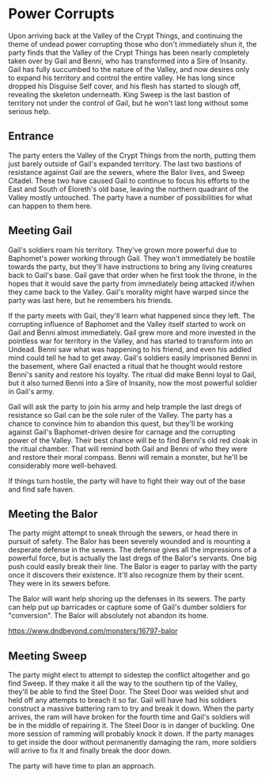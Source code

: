# Power Corrupts
Upon arriving back at the Valley of the Crypt Things, and continuing the theme of undead power corrupting those who don't immediately shun it, the party finds that the Valley of the Crypt Things has been nearly completely taken over by Gail and Benni, who has transformed into a Sire of Insanity. Gail has fully succumbed to the nature of the Valley, and now desires only to expand his territory and control the entire valley. He has long since dropped his Disguise Self cover, and his flesh has started to slough off, revealing the skeleton underneath. King Sweep is the last bastion of territory not under the control of Gail, but he won't last long without some serious help.

## Entrance
The party enters the Valley of the Crypt Things from the north, putting them just barely outside of Gail's expanded territory. The last two bastions of resistance against Gail are the sewers, where the Balor lives, and Sweep Citadel. These two have caused Gail to continue to focus his efforts to the East and South of Eloreth's old base, leaving the northern quadrant of the Valley mostly untouched. The party have a number of possibilities for what can happen to them here.

## Meeting Gail
Gail's soldiers roam his territory. They've grown more powerful due to Baphomet's power working through Gail. They won't immediately be hostile towards the party, but they'll have instructions to bring any living creatures back to Gail's base. Gail gave that order when he first took the throne, in the hopes that it would save the party from immediately being attacked if/when they came back to the Valley. Gail's morality might have warped since the party was last here, but he remembers his friends.

If the party meets with Gail, they'll learn what happened since they left. The corrupting influence of Baphomet and the Valley itself started to work on Gail and Benni almost immediately. Gail grew more and more invested in the pointless war for territory in the Valley, and has started to transform into an Undead. Benni saw what was happening to his friend, and even his addled mind could tell he had to get away. Gail's soldiers easily imprisoned Benni in the basement, where Gail enacted a ritual that he thought would restore Benni's sanity and restore his loyalty. The ritual did make Benni loyal to Gail, but it also turned Benni into a Sire of Insanity, now the most powerful soldier in Gail's army.

Gail will ask the party to join his army and help trample the last dregs of resistance so Gail can be the sole ruler of the Valley. The party has a chance to convince him to abandon this quest, but they'll be working against Gail's Baphomet-driven desire for carnage and the corrupting power of the Valley. Their best chance will be to find Benni's old red cloak in the ritual chamber. That will remind both Gail and Benni of who they were and restore their moral compass. Benni will remain a monster, but he'll be considerably more well-behaved.

If things turn hostile, the party will have to fight their way out of the base and find safe haven.

## Meeting the Balor
The party might attempt to sneak through the sewers, or head there in pursuit of safety. The Balor has been severely wounded and is mounting a desperate defense in the sewers. The defense gives all the impressions of a powerful force, but is actually the last dregs of the Balor's servants. One big push could easily break their line. The Balor is eager to parlay with the party once it discovers their existence. It'll also recognize them by their scent. They were in its sewers before.

The Balor will want help shoring up the defenses in its sewers. The party can help put up barricades or capture some of Gail's dumber soldiers for "conversion". The Balor will absolutely not abandon its home.

https://www.dndbeyond.com/monsters/16797-balor

## Meeting Sweep
The party might elect to attempt to sidestep the conflict altogether and go find Sweep. If they make it all the way to the southern tip of the Valley, they'll be able to find the Steel Door. The Steel Door was welded shut and held off any attempts to breach it so far. Gail will have had his soldiers construct a massive battering ram to try and break it down. When the party arrives, the ram will have broken for the fourth time and Gail's soldiers will be in the middle of repairing it. The Steel Door is in danger of buckling. One more session of ramming will probably knock it down. If the party manages to get inside the door without permanently damaging the ram, more soldiers will arrive to fix it and finally break the door down.

The party will have time to plan an approach.
